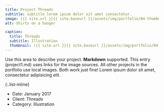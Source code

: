 ```yaml
---
title: Project Threads
subtitle: subtitle lorem ipsum dolor sit amet consectetur.
image: ({{ site.url }}{{ site.baseurl }}/assets/img/portfolio/04-thumbnail.jpg)
alt: Shirts on a hanger

caption:
  title: Threads
  subtitle: Illustration
  thumbnail: ({{ site.url }}{{ site.baseurl }}/assets/img/portfolio/04-thumbnail.jpg)
---
```


Use this area to describe your project. **Markdown** supported. This entry (project1.md) uses links for the image sources. All other projects in the portfolio use local images. Both work just fine! Lorem ipsum dolor sit amet, consectetur adipisicing elit.

{:.list-inline}

- Date: January 2017
- Client: Threads
- Category: Illustration
